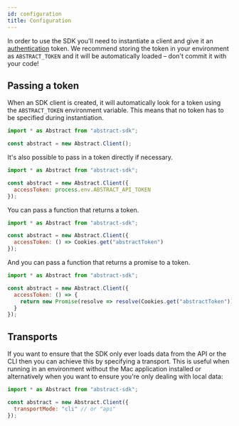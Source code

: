 ```yaml
---
id: configuration
title: Configuration
---
```


In order to use the SDK you'll need to instantiate a client and give it an [authentication](/docs/authentication) token. We recommend storing the token in your environment as `ABSTRACT_TOKEN` and it will be automatically loaded – don't commit it with your code!

## Passing a token

When an SDK client is created, it will automatically look for a token using the `ABSTRACT_TOKEN` environment variable. This means that no token has to be specified during instantiation.

```js
import * as Abstract from "abstract-sdk";

const abstract = new Abstract.Client();
```

It's also possible to pass in a token directly if necessary.

```js
import * as Abstract from "abstract-sdk";

const abstract = new Abstract.Client({
  accessToken: process.env.ABSTRACT_API_TOKEN
});
```

You can pass a function that returns a token.

```js
import * as Abstract from "abstract-sdk";

const abstract = new Abstract.Client({
  accessToken: () => Cookies.get("abstractToken")
});
```

And you can pass a function that returns a promise to a token.

```js
import * as Abstract from "abstract-sdk";

const abstract = new Abstract.Client({
  accessToken: () => {
    return new Promise(resolve => resolve(Cookies.get("abstractToken")));
  }
});
```

## Transports

If you want to ensure that the SDK only ever loads data from the API or the CLI then you can achieve this by specifying a transport. This is useful when running in an environment without the Mac application installed or alternatively when you want to ensure you're only dealing with local data:

```js
import * as Abstract from "abstract-sdk";

const abstract = new Abstract.Client({
  transportMode: "cli" // or "api"
});
```
